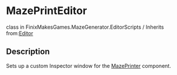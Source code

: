 # MazePrintEditor
class in FinixMakesGames.MazeGenerator.EditorScripts / Inherits from:[Editor](https://docs.unity3d.com/ScriptReference/Editor.html)

## Description
Sets up a custom Inspector window for the [MazePrinter](./../../guide/maze_printer.md) component.
